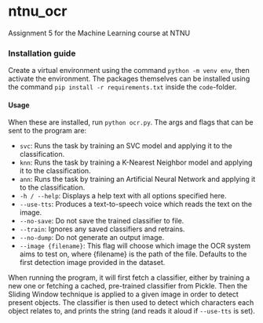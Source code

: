 # ntnu_ocr
Assignment 5 for the Machine Learning course at NTNU

### Installation guide
Create a virtual environment using the command `python -m venv env`, then activate the environment. The packages themselves can be installed using the command `pip install -r requirements.txt` inside the `code`-folder. 

#### Usage
When these are installed, run `python ocr.py`. 
The args and flags that can be sent to the program are:
* `svc`: Runs the task by training an SVC model and applying it to the classification.
* `knn`: Runs the task by training a K-Nearest Neighbor model and applying it to the classification.
* `ann`: Runs the task by training an Artificial Neural Network and applying it to the classification.
* `-h / --help`: Displays a help text with all options specified here.
* `--use-tts`: Produces a text-to-speech voice which reads the text on the image.
* `--no-save`: Do not save the trained classifier to file.
* `--train`: Ignores any saved classifiers and retrains.
* `--no-dump`: Do not generate an output image.
* `--image {filename}`: This flag will choose which image the OCR system aims to test on, where {filename} is the path of the file. Defaults to the first detection image provided in the dataset.

When running the program, it will first fetch a classifier, either by training a new one or fetching a cached, pre-trained classifier from Pickle. Then the Sliding Window technique is applied to a given image in order to detect present objects. The classifier is then used to detect which characters each object relates to, and prints the string (and reads it aloud if `--use-tts` is set).
